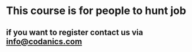 # This course is for people to hunt job

## if you want to register contact us via info@codanics.com
